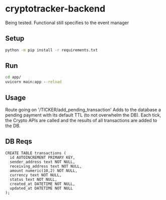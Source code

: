 # cryptotracker-backend

Being tested. Functional still specifies to the event manager

## Setup

```cmd
python -m pip install -r requirements.txt
```

## Run

```cmd
cd app/
uvicorn main:app --reload
```

## Usage

Route going on '/TICKER/add_pending_transaction'
Adds to the database a pending payment with its default TTL (to not overwhelm the DB).
Each tick, the Crypto APIs are called and the results of all transactions are added to the DB.


## DB Reqs

```
CREATE TABLE transactions (
  id AUTOINCREMENT PRIMARY KEY,
  sender_address text NOT NULL,
  receiving_address text NOT NULL,
  amount numeric(10,2) NOT NULL,
  currency text NOT NULL,
  status text NOT NULL,
  created_at DATETIME NOT NULL,
  updated_at DATETIME NOT NULL
);
```